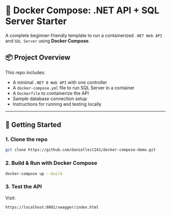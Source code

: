 # 🐳 Docker Compose: .NET API + SQL Server Starter

A complete beginner-friendly template to run a containerized `.NET Web API` and `SQL Server` using **Docker Compose**.


## 📦 Project Overview

This repo includes:
- A minimal `.NET 8 Web API` with one controller
- A `docker-compose.yml` file to run SQL Server in a container
- A `Dockerfile` to containerize the API
- Sample database connection setup
- Instructions for running and testing locally

---

## 🚀 Getting Started

### 1. Clone the repo

```bash
git clone https://github.com/danielleit241/docker-compose-demo.git
```

### 2. Build & Run with Docker Compose

```bash
docker-compose up --build
```

### 3. Test the API

Visit:  
```bash
https://localhost:8081/swagger/index.html
```

